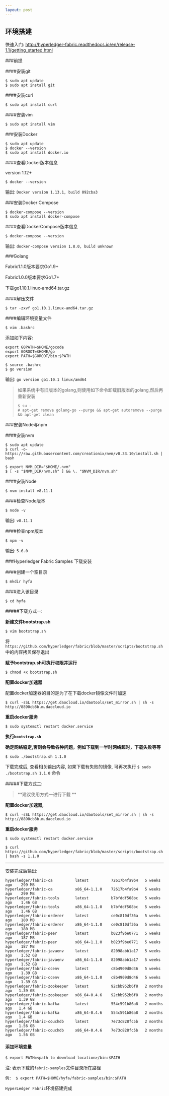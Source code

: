 ```yaml
---
layout: post
---
```


## 环境搭建

快速入门:  http://hyperledger-fabric.readthedocs.io/en/release-1.1/getting_started.html

###前提

####安装git

```
$ sudo apt update
$ sudo apt install git
```

####安装curl

```
$ sudo apt install curl
```

####安装vim

```
$ sudo apt install vim
```

###安装Docker

```
$ sudo apt update
$ docker --version
$ sudo apt install docker.io
```

####查看Docker版本信息

version 1.12+

```
$ docker --version
```

输出: `Docker version 1.13.1, build 092cba3`

###安装Docker Compose

```
$ docker-compose --version
$ sudo apt install docker-compose
```

####查看DockerCompose版本信息

```
$ docker-compose --version
```

输出: `docker-compose version 1.8.0, build unknown`

###Golang

Fabric1.1.0版本要求Go1.9+

Fabric1.0.0版本要求Go1.7+

下载go1.10.1.linux-amd64.tar.gz

####解压文件

```
$ tar -zxvf go1.10.1.linux-amd64.tar.gz
```

####编辑环境变量文件

```
$ vim .bashrc 
```
添加如下内容:

```
export GOPATH=$HOME/gocode
export GOROOT=$HOME/go
export PATH=$GOROOT/bin:$PATH
```

```
$ source .bashrc
$ go version
```

输出: `go version go1.10.1 linux/amd64`

> 如果系统中有旧版本的golang,则使用如下命令卸载旧版本的golang,然后再重新安装
>
> ```
> $ su -
> # apt-get remove golang-go --purge && apt-get autoremove --purge && apt-get clean
> ```



###安装Node与npm

####安装nvm

```
$ sudo apt update
$ curl -o- https://raw.githubusercontent.com/creationix/nvm/v0.33.10/install.sh | bash

$ export NVM_DIR="$HOME/.nvm"
$ [ -s "$NVM_DIR/nvm.sh" ] && \. "$NVM_DIR/nvm.sh" 
```

####安装Node

```
$ nvm install v8.11.1
```

####检查Node版本

```
$ node -v
```

输出:   `v8.11.1`

####检查npm版本

```
$ npm -v
```

输出:   `5.6.0`

###Hyperledger Fabric Samples 下载安装

####创建一个空目录

```
$ mkdir hyfa
```

####进入该目录

```
$ cd hyfa
```

#####下载方式一:

**新建文件bootstrap.sh**

```
$ vim bootstrap.sh
```   
将`https://github.com/hyperledger/fabric/blob/master/scripts/bootstrap.sh`中的内容拷贝保存退出

**赋予bootstrap.sh可执行权限并运行**

```
$ chmod +x bootstrap.sh
```

**配置docker加速器**

配置docker加速器的目的是为了在下载docker镜像文件时加速

```
$ curl -sSL https://get.daocloud.io/daotools/set_mirror.sh | sh -s http://8890cb8b.m.daocloud.io
```

**重启docker服务**

```
$ sudo systemctl restart docker.service
```

**执行`bootstrap.sh`**

**确定网络稳定,否则会导致各种问题，例如下载到一半时网络超时，下载失败等等**

```
$ sudo ./bootstrap.sh 1.1.0
```

下载完成后, 查看相关输出内容, 如果下载有失败的镜像, 可再次执行  `$ sudo ./bootstrap.sh 1.1.0`  命令

#####下载方式二:

>   **建议使用方式一进行下载 **

**配置docker加速器,**

```
$ curl -sSL https://get.daocloud.io/daotools/set_mirror.sh | sh -s http://8890cb8b.m.daocloud.io
```

**重启docker服务**

```
$ sudo systemctl restart docker.service
```

```
$ curl  https://github.com/hyperledger/fabric/blob/master/scripts/bootstrap.sh | bash -s 1.1.0
```

*****

安装完成后输出:

```
hyperledger/fabric-ca          latest          72617b4fa9b4   5 weeks ago    299 MB
hyperledger/fabric-ca          x86_64-1.1.0    72617b4fa9b4   5 weeks ago    299 MB
hyperledger/fabric-tools       latest          b7bfddf508bc   5 weeks ago    1.46 GB
hyperledger/fabric-tools       x86_64-1.1.0    b7bfddf508bc   5 weeks ago    1.46 GB
hyperledger/fabric-orderer     latest          ce0c810df36a   5 weeks ago    180 MB
hyperledger/fabric-orderer     x86_64-1.1.0    ce0c810df36a   5 weeks ago    180 MB
hyperledger/fabric-peer        latest          b023f9be0771   5 weeks ago    187 MB
hyperledger/fabric-peer        x86_64-1.1.0    b023f9be0771   5 weeks ago    187 MB
hyperledger/fabric-javaenv     latest          82098abb1a17   5 weeks ago    1.52 GB
hyperledger/fabric-javaenv     x86_64-1.1.0    82098abb1a17   5 weeks ago    1.52 GB
hyperledger/fabric-ccenv       latest          c8b4909d8d46   5 weeks ago    1.39 GB
hyperledger/fabric-ccenv       x86_64-1.1.0    c8b4909d8d46   5 weeks ago    1.39 GB
hyperledger/fabric-zookeeper   latest          92cbb952b6f8   2 months ago   1.39 GB
hyperledger/fabric-zookeeper   x86_64-0.4.6    92cbb952b6f8   2 months ago   1.39 GB
hyperledger/fabric-kafka       latest          554c591b86a8   2 months ago   1.4 GB
hyperledger/fabric-kafka       x86_64-0.4.6    554c591b86a8   2 months ago   1.4 GB
hyperledger/fabric-couchdb     latest          7e73c828fc5b   2 months ago   1.56 GB
hyperledger/fabric-couchdb     x86_64-0.4.6    7e73c828fc5b   2 months ago   1.56 GB
```

#### 添加环境变量

```
$ export PATH=<path to download location>/bin:$PATH
```

注: <path to download location>表示下载的`fabric-samples`文件目录所在路径

```
例:  $ export PATH=$HOME/hyfa/fabric-samples/bin:$PATH
```



`HyperLedger Fabric`环境搭建完成

